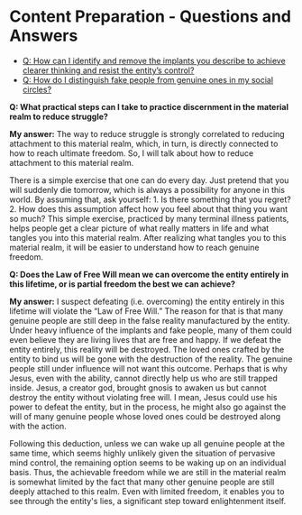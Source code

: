 # Content Preparation - Questions and Answers

- [Q: How can I identify and remove the implants you describe to achieve clearer thinking and resist the entity’s control?](ai_chat/Grok_ImplantRemoval.md)
- [Q: How do I distinguish fake people from genuine ones in my social circles?](ai_chat/Grok_FakePeople.md)


**Q: What practical steps can I take to practice discernment in the material realm to reduce struggle?**

**My answer:** The way to reduce struggle is strongly correlated to reducing attachment to this material realm, which, in turn, is directly connected to how to reach ultimate freedom. So, I will talk about how to reduce attachment to this material realm.

There is a simple exercise that one can do every day. Just pretend that you will suddenly die tomorrow, which is always a possibility for anyone in this world. By assuming that, ask yourself: 1. Is there something that you regret? 2. How does this assumption affect how you feel about that thing you want so much? This simple exercise, practiced by many terminal illness patients, helps people get a clear picture of what really matters in life and what tangles you into this material realm. After realizing what tangles you to this material realm, it will be easier to understand how to reach genuine freedom.

**Q: Does the Law of Free Will mean we can overcome the entity entirely in this lifetime, or is partial freedom the best we can achieve?**

**My answer:** I suspect defeating (i.e. overcoming) the entity entirely in this lifetime will violate the “Law of Free Will.” The reason for that is that many genuine people are still deep in the false reality manufactured by the entity. Under heavy influence of the implants and fake people, many of them could even believe they are living lives that are free and happy. If we defeat the entity entirely, this reality will be destroyed. The loved ones crafted by the entity to bind us will be gone with the destruction of the reality. The genuine people still under influence will not want this outcome. Perhaps that is why Jesus, even with the ability, cannot directly help us who are still trapped inside. Jesus, a creator god, brought gnosis to awaken us but cannot destroy the entity without violating free will. I mean, Jesus could use his power to defeat the entity, but in the process, he might also go against the will of many genuine people whose loved ones could be destroyed along with the action.

Following this deduction, unless we can wake up all genuine people at the same time, which seems highly unlikely given the situation of pervasive mind control, the remaining option seems to be waking up on an individual basis. Thus, the achievable freedom while we are still in the material realm is somewhat limited by the fact that many other genuine people are still deeply attached to this realm. Even with limited freedom, it enables you to see through the entity's lies, a significant step toward enlightenment itself.

